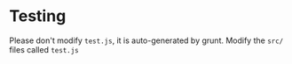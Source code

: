 # Testing

Please don't modify `test.js`, it is auto-generated by grunt. Modify the `src/` files called `test.js`